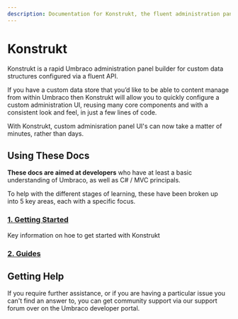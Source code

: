 ```yaml
---
description: Documentation for Konstrukt, the fluent administration panel builder for Umbraco.
---
```


# Konstrukt

Konstrukt is a rapid Umbraco administration panel builder for custom data structures configured via a fluent API.

If you have a custom data store that you’d like to be able to content manage from within Umbraco then Konstrukt will allow you to quickly configure a custom administration UI, reusing many core components and with a consistent look and feel, in just a few lines of code.

With Konstrukt, custom adminisration panel UI's can now take a matter of minutes, rather than days.

## Using These Docs

**These docs are aimed at developers** who have at least a basic understanding of Umbraco, as well as C# / MVC principals.

To help with the different stages of learning, these have been broken up into 5 key areas, each with a specific focus.

### [1. Getting Started](./getting-started/overview.md)
Key information on hoe to get started with Konstrukt

### [2. Guides](./getting-started/overview.md)

## Getting Help
If you require further assistance, or if you are having a particular issue you can't find an answer to, you can get community support via our support forum over on the Umbraco developer portal.